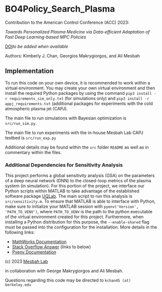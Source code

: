 # BO4Policy_Search_Plasma
Contribution to the American Control Conference (ACC) 2023:

*Towards Personalized Plasma Medicine via Data-efficient Adaptation of Fast Deep Learning-based MPC Policies*

[DOI]()*to be added when available*

Authors: Kimberly J. Chan, Georgios Makrygiorgos, and Ali Mesbah

## Implementation
To run this code on your own device, it is recommended to work within a virtual environment. You may create your own virtual environment and then install the required Python packages by using the command
`pip3 install -r requirements_sim_only.txt` (for simulations only) and `pip3 install -r appj_requirements.txt` (additional packages for experiments with the cold atmospheric plasma jet (CAPJ).

The main file to run simulations with Bayesian optimization is `src/run_sim.py`.

The main file to run experiments with the in-house Mesbah Lab CAPJ testbed is `src/run_exp.py`

Additional details may be found within the `src` folder `README` as well as in commentary within the files.

### Additional Dependencies for Sensitivity Analysis
This project performs a global sensitivity analysis (GSA) on the parameters of a deep neural network (DNN) to the closed-loop metrics of the plasma system (in simulation). For this portion of the project, we interface our Python scripts within MATLAB to take advantage of the established software package [UQLab](https://www.uqlab.com). The main script to run this analysis is `src/sensitivity.m`. To ensure that MATLAB is able to interface with Python, make sure to initialize your MATLAB session with `pyenv('Version', 'PATH_TO_VENV')`, where `PATH_TO_VENV` is the path to the python executable of the virtual environment created for this project. Furthermore, when installing a Python distribution for this purpose, the `--enable-shared` flag must be passed into the configuration for the installation. More details in the following links:
 * [MathWorks Documentation](https://www.mathworks.com/help/matlab/call-python-libraries.html)
 * [Stack Overflow Answer](https://stackoverflow.com/questions/72730769/pyenv-how-to-install-python-dynamic-shared-library) (links to below)
 * [Pyenv Documentation](https://github.com/pyenv/pyenv/blob/master/plugins/python-build/README.md#building-with---enable-shared)

(c) 2023 [Mesbah Lab](https://www.mesbahlab.com)

in collaboration with George Makrygiorgos and Ali Mesbah.

Questions regarding this code may be directed to `kchan45 (at) berkeley.edu`

